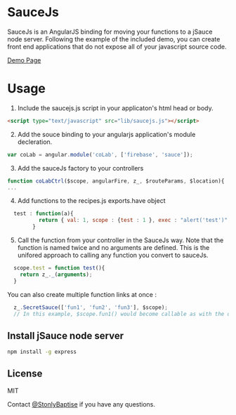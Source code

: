 SauceJs
=======

SauceJs is an AngularJS binding for moving your functions to a jSauce node server. Following the example of the included demo, you can create front end applications that do not expose all of your javascript source code.

[Demo Page](http://mysterious-ridge-3762.herokuapp.com/)

Usage
=======

1. Include the saucejs.js script in your applicaton's html head or body.
```html
<script type="text/javascript" src="lib/saucejs.js"></script>
```

2. Add the souce binding to your angularjs application's module decleration.
```js
var coLab = angular.module('coLab', ['firebase', 'sauce']);
``` 

3. Add the sauceJs factory to your controllers 
```js
function coLabCtrl($scope, angularFire, z_, $routeParams, $location){
...
```

4. Add functions to the recipes.js exports.have object
```js
  test : function(a){
          return { val: 1, scope : {test : 1 }, exec : "alert('test')", local : { test : 1 } } ;
        }
```

5. Call the function from your controller in the SauceJs way. Note that the function is named twice and no arguments are defined. This is the unifored approach to calling any function you convert to sauceJs.
```js
  scope.test = function test(){
    return z_._(arguments);
  }
```

You can also create multiple function links at once :
```js
  z_.SecretSauce(['fun1', 'fun2', 'fun3'], $scope);
  // In this example, $scope.fun1() would become callable as with the other function names listed.
```


Install jSauce node server
-----------

```bash
npm install -g express
```


License
-------
MIT

Contact [@StonlyBaptise](http://twitter.com/StonlyBaptiste) if you have any questions.
